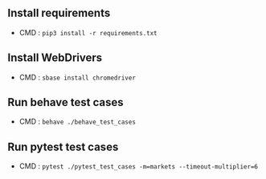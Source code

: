 ## Install requirements
- CMD : `pip3 install -r requirements.txt`

## Install WebDrivers
- CMD : `sbase install chromedriver`

## Run behave test cases
- CMD : `behave ./behave_test_cases`

## Run pytest test cases
- CMD : `pytest ./pytest_test_cases -m=markets --timeout-multiplier=6`

